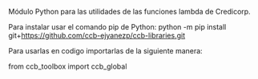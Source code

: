 Módulo Python para las utilidades de las funciones lambda de Credicorp.

Para instalar usar el comando pip de Python:
python -m pip install git+https://github.com/ccb-ejyanezp/ccb-libraries.git

Para usarlas en codigo importarlas de la siguiente manera:

from ccb_toolbox import ccb_global